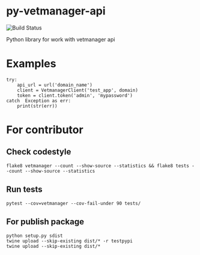 # py-vetmanager-api

![Build Status](https://github.com/otis22/PyVetmanagerApi/workflows/Python%20package/badge.svg)

Python library for work with vetmanager api

# Examples

```
try:
    api_url = url('domain_name')
    client = VetmanagerClient('test_app', domain)
    token = client.token('admin', 'mypassword')
catch  Exception as err: 
    print(str(err))
```


# For contributor

## Check codestyle

```
flake8 vetmanager --count --show-source --statistics && flake8 tests --count --show-source --statistics
```

## Run tests

```pytest --cov=vetmanager --cov-fail-under 90 tests/```

## For publish package

```
python setup.py sdist
twine upload --skip-existing dist/* -r testpypi
twine upload --skip-existing dist/*
```